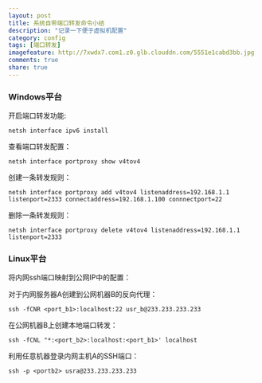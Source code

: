 ```yaml
---
layout: post
title: 系统自带端口转发命令小结
description: "记录一下便于虚拟机配置"
category: config
tags: [端口转发]
imagefeature: http://7xwdx7.com1.z0.glb.clouddn.com/5551e1cabd3bb.jpg
comments: true
share: true
---
```


###  Windows平台

开启端口转发功能:

`netsh interface ipv6 install`

查看端口转发配置：

`netsh interface portproxy show v4tov4`

创建一条转发规则：

`netsh interface portproxy add v4tov4 listenaddress=192.168.1.1 listenport=2333 connectaddress=192.168.1.100 connnectport=22`

删除一条转发规则：

`netsh interface portproxy delete v4tov4 listenaddress=192.168.1.1 listenport=2333`

### Linux平台

将内网ssh端口映射到公网IP中的配置：

对于内网服务器A创建到公网机器B的反向代理：

`ssh -fCNR <port_b1>:localhost:22 usr_b@233.233.233.233`

在公网机器B上创建本地端口转发：

`ssh -fCNL "*:<port_b2>:localhost:<port_b1>' localhost`

利用任意机器登录内网主机A的SSH端口：

`ssh -p <portb2> usra@233.233.233.233`
